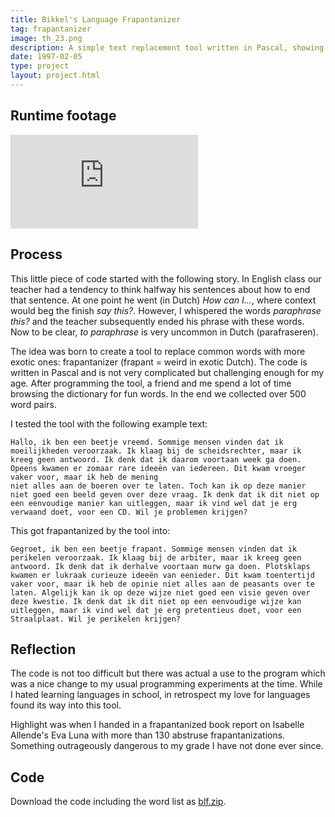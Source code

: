 ```yaml
---
title: Bikkel's Language Frapantanizer
tag: frapantanizer
image: th_23.png
description: A simple text replacement tool written in Pascal, showing my passion for language. It changed ordinary words by its weirder sounding (Dutch) synonym. By frapantanizing your documents, you would can turn yourself into that thesaurus loving schmuck we all aspire to be.
date: 1997-02-05
type: project
layout: project.html
---
```


## Runtime footage
<div class="embed-container"><iframe src="https://www.youtube.com/embed/zlHM5GPj1zo" frameborder="0" allowfullscreen></iframe></div>

## Process
This little piece of code started with the following story. In English class our teacher had a tendency to think halfway his sentences about how to end that sentence. At one point he went (in Dutch) *How can I...*, where context would beg the finish *say this?*. However, I whispered the words *paraphrase this?* and the teacher subsequently ended his phrase with these words. Now to be clear, *to paraphrase* is very uncommon in Dutch (parafraseren).

The idea was born to create a tool to replace common words with more exotic ones: frapantanizer (frapant = weird in exotic Dutch). The code is written in Pascal and is not very complicated but challenging enough for my age. After programming the tool, a friend and me spend a lot of time browsing the dictionary for fun words. In the end we collected over 500 word pairs.

I tested the tool with the following example text:

```
Hallo, ik ben een beetje vreemd. Sommige mensen vinden dat ik moeilijkheden veroorzaak. Ik klaag bij de scheidsrechter, maar ik kreeg geen antwoord. Ik denk dat ik daarom voortaan week ga doen. Opeens kwamen er zomaar rare ideeën van iedereen. Dit kwam vroeger vaker voor, maar ik heb de mening
niet alles aan de boeren over te laten. Toch kan ik op deze manier niet goed een beeld geven over deze vraag. Ik denk dat ik dit niet op een eenvoudige manier kan uitleggen, maar ik vind wel dat je erg verwaand doet, voor een CD. Wil je problemen krijgen?
```

This got frapantanized by the tool into:

```
Gegroet, ik ben een beetje frapant. Sommige mensen vinden dat ik perikelen veroorzaak. Ik klaag bij de arbiter, maar ik kreeg geen antwoord. Ik denk dat ik derhalve voortaan murw ga doen. Plotsklaps kwamen er lukraak curieuze ideeën van eenieder. Dit kwam toentertijd vaker voor, maar ik heb de opinie niet alles aan de peasants over te laten. Algelijk kan ik op deze wijze niet goed een visie geven over deze kwestie. Ik denk dat ik dit niet op een eenvoudige wijze kan uitleggen, maar ik vind wel dat je erg pretentieus doet, voor een 
Straalplaat. Wil je perikelen krijgen? 
```

## Reflection
The code is not too difficult but there was actual a use to the program which was a nice change to my usual programming experiments at the time. While I hated learning languages in school, in retrospect my love for languages found its way into this tool.

Highlight was when I handed in a frapantanized book report on Isabelle Allende's Eva Luna with more than 130 abstruse frapantanizations. Something outrageously dangerous to my grade I have not done ever since.

## Code
Download the code including the word list as [blf.zip](https://www.dropbox.com/s/h0be7h7ibdtjfqe/blf.zip?dl=0).

